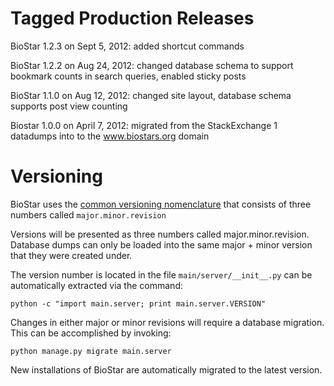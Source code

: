 Tagged Production Releases
==========================

BioStar 1.2.3 on Sept 5, 2012: added shortcut commands

BioStar 1.2.2 on Aug 24, 2012: changed database schema to support bookmark
    counts in search queries, enabled sticky posts

BioStar 1.1.0 on Aug 12, 2012: changed site layout, database schema supports
    post view counting

Biostar 1.0.0 on April 7, 2012: migrated from the StackExchange 1 datadumps
    into to the www.biostars.org domain

Versioning
==========

BioStar uses the [common versioning nomenclature][versioning] that consists of
three numbers called `major.minor.revision`

Versions will be presented as three numbers called major.minor.revision.
Database dumps can only be loaded into the same major + minor version that they
were created under.

The version number is located in the file `main/server/__init__.py` can be
automatically extracted via the command:

    python -c "import main.server; print main.server.VERSION"
    
Changes in either major or minor revisions will require a database migration.
This can be accomplished by invoking:

    python manage.py migrate main.server 

New installations of BioStar are automatically migrated to the latest version. 

[versioning]: http://en.wikipedia.org/wiki/Software_versioning#Sequence-based_identifiers

